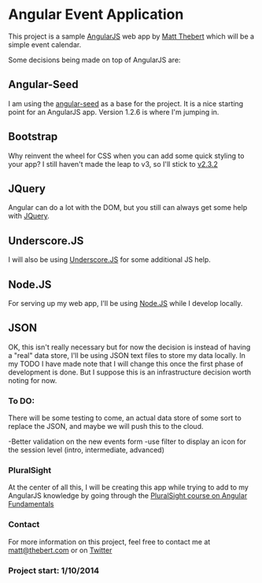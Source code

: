 # Angular Event Application

This project is a sample [AngularJS](http://angularjs.org/) web app by [Matt Thebert](mailto:matt@thebert.com) which will be a simple event calendar.

Some decisions being made on top of AngularJS are:

## Angular-Seed

I am using the [angular-seed](https://github.com/angular/angular-seed) as a base for the project.  It is a nice starting point for an AngularJS app.  Version 1.2.6 is where I'm jumping in.

## Bootstrap

Why reinvent the wheel for CSS when you can add some quick styling to your app?  I still haven't made the leap to v3, so I'll stick to [v2.3.2](http://getbootstrap.com/2.3.2/)


## JQuery

Angular can do a lot with the DOM, but you still can always get some help with [JQuery](http://jquery.com).

## Underscore.JS

I will also be using [Underscore.JS](http://underscorejs.org/) for some additional JS help.

## Node.JS

For serving up my web app, I'll be using [Node.JS](http://nodejs.org/) while I develop locally.

## JSON

OK, this isn't really necessary but for now the decision is instead of having a "real" data store, I'll be using JSON text files to store my data locally.  In my TODO I have made note that I will change this once the first phase of development is done.  But I suppose this is an infrastructure decision worth noting for now.

### To DO:
There will be some testing to come, an actual data store of some sort to replace the JSON, and maybe we will push this to the cloud.

-Better validation on the new events form
-use filter to display an icon for the session level (intro, intermediate, advanced)

### PluralSight

At the center of all this, I will be creating this app while trying to add to my AngularJS knowledge by going through the [PluralSight course on Angular Fundamentals](http://www.pluralsight.com/training/Courses/TableOfContents/angularjs-fundamentals)


### Contact

For more information on this project, feel free to contact me at [matt@thebert.com](mailto:matt@thebert.com) or on [Twitter](https://twitter.com/matt_thebert)

### Project start: 1/10/2014
